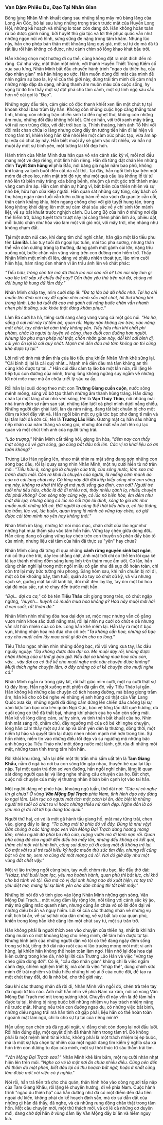 ### Vạn Dặm Phiêu Du, Đạo Tại Nhân Gian

Bóng lưng Nhân Minh khuất dạng sau những tầng mây mù bảng lảng của Long Ẩn Cốc, bỏ lại sau lưng những trọng trách trước mắt của Huyền Long Hội, những kế hoạch và những lo toan còn dang dở. Hắn không hoàn toàn rũ bỏ được gánh nặng, bởi huyết thù gia tộc và lời thề phục quốc vẫn như những ngọn núi vô hình, sừng sững đè nặng trong tâm khảm. Nhưng lúc này, hắn cho phép bản thân một khoảng lặng quý giá, một sự tự do mà đã từ rất lâu rồi hắn không có được, như cánh chim sổ lồng khao khát bầu trời.

Hắn không chọn một hướng đi cụ thể, cũng không đặt ra một đích đến rõ ràng. Cứ như vậy, một thân một mình, với thanh Huyền Thiết Trọng Kiếm cổ xưa sau lưng, Nhân Minh bắt đầu chuyến hành trình "ngao du thiên hạ, cầu đạo nhân gian" mà hắn hằng ao ước. Hắn muốn dùng đôi mắt của mình để nhìn ngắm sự bao la, kỳ vĩ của thế giới này, dùng trái tim mình để cảm nhận những nhịp đập đa dạng, những thanh âm muôn màu của cuộc sống, hy vọng từ đó tìm thấy một sự đột phá cho tâm cảnh, một sự lĩnh ngộ sâu sắc hơn về cái gọi là "Đạo".

Những ngày đầu tiên, cảm giác cô độc thanh khiết xen lẫn một chút tự tại khoan khoái bao trùm lấy hắn. Không còn những cuộc họp căng thẳng toan tính, không còn những trận chiến sinh tử đến nghẹt thở, không còn những âm mưu, những đối đầu không hồi kết. Chỉ có hắn, với trời xanh mây trắng, với núi non trùng điệp, với đất trời bao la. Thỉnh thoảng, hình ảnh Tố Nhi với đôi mắt chan chứa lo lắng nhưng cũng đầy tin tưởng tiễn hắn đi lại hiện về trong tâm trí, khiến lòng hắn khẽ nhói lên một cảm xúc phức tạp, vừa ấm áp lại vừa có chút áy náy. Hắn biết muội ấy sẽ gánh vác rất nhiều, và hắn nợ muội ấy một sự bình yên, một tương lai tốt đẹp hơn.

Hành trình của Nhân Minh đưa hắn qua vô vàn cảnh sắc kỳ vĩ, mỗi nơi đều mang một vẻ đẹp riêng, một linh hồn riêng. Hắn đã từng đặt chân lên những đỉnh **Tuyết Sơn hùng vĩ** phía Bắc, nơi băng giá ngàn năm bao phủ, không khí loãng và lạnh buốt đến cắt da cắt thịt. Tại đây, hắn ngồi tĩnh tọa trên một mỏm đá cheo leo, nhìn mặt trời đỏ rực như một quả cầu lửa khổng lồ từ từ nhô lên từ biển mây trắng xóa bồng bềnh, nhuộm cả một góc trời thành màu vàng cam ấm áp. Hắn cảm nhận sự hùng vĩ, bất biến của thiên nhiên và sự nhỏ bé, hữu hạn của kiếp người. Hắn quan sát những cây tùng, cây bách cổ thụ hàng ngàn năm tuổi vẫn kiên cường bám rễ vào vách đá granite cằn cỗi, thân cành khẳng khiu, hiên ngang chống chọi với gió tuyết hung tàn, trong lòng không khỏi dâng lên một sự cảm khái sâu sắc về ý chí sinh tồn mãnh liệt, về sự bất khuất trước nghịch cảnh. Du Long Bộ của hắn ở những nơi địa thế hiểm trở, băng tuyết trơn trượt này lại càng thêm phần linh ảo, phiêu dật, mỗi bước chân như hòa vào làm một với gió núi, với mây trời, nhẹ nhàng như không chạm đất.

Tại một sườn núi cao, khi đang tìm chỗ nghỉ chân, hắn gặp một lão tiều phu tên **Lâm Bá**. Lão tuy tuổi đã ngoại lục tuần, mái tóc pha sương, nhưng thân thể vẫn còn cường tráng lạ thường, đang gánh một gánh củi lớn, nặng trĩu xuống núi, bước chân vẫn vững vàng trên con đường mòn hiểm trở. Thấy Nhân Minh một mình đi lên, dáng vẻ phiêu nhiên thoát tục, lão mỉm cười hiền hậu, hàm răng đen nhánh vì ăn trầu ánh lên vẻ chất phác:

_"Tiểu hữu, trông còn trẻ mà đã thích leo núi cao rồi à? Lên núi này làm gì vào lúc trời sắp xế chiều thế này? Cẩn thận yêu thú trên núi đó, chúng nó đói bụng là hung dữ lắm đấy."_

Nhân Minh chắp tay, mỉm cười đáp lễ: _"Đa tạ lão bá đã nhắc nhở. Tại hạ chỉ muốn lên đỉnh núi này để ngắm nhìn cảnh sắc một chút, hít thở không khí trong lành. Lão bá tuổi đã cao mà gánh củi nặng bước chân vẫn nhanh nhẹn phi thường, sức khỏe thật đáng khâm phục."_

Lâm Bá cười ha hả, tiếng cười sang sảng vang vọng cả một góc núi: _"Ha ha, sống ở cái núi này từ tấm bé, quen rồi. Ngày nào không leo trèo, vác nặng một chút, tay chân lại cảm thấy không yên. Tiểu hữu nhìn khí chất phi phàm, chắc là người tu luyện võ công, theo đuổi con đường hơn người. Nhưng lão phu mạn phép nói thật, chốn nhân gian này, đôi khi cái bình dị, cái yên ổn lại là cái quý nhất. Mạnh mẽ đến đâu mà tâm không an thì cũng khó được tự tại."_

Lời nói vô tình mà thấm thía của lão tiều phu khiến Nhân Minh khẽ sững lại. "Cái bình dị lại là cái quý nhất... Mạnh mẽ đến đâu mà tâm không an thì cũng khó được tự tại..." Hắn cúi đầu cảm tạ lão bá một lần nữa, rồi lặng lẽ tiếp tục con đường của mình, trong lòng không ngừng suy ngẫm về những lời nói mộc mạc mà ẩn chứa triết lý sâu xa ấy.

Rồi hắn lại xuôi dòng theo một con **Trường Giang cuồn cuộn**, nước sông mênh mông, sóng vỗ bờ tạo thành những âm thanh hùng tráng. Hắn dừng chân tại một làng chài nhỏ ven sông, tên là **Vạn Thủy Thôn**, nơi những mái nhà tranh đơn sơ nằm san sát, những tấm lưới cá phơi mình dưới nắng chiều. Những người dân chài lưới, làn da rám nắng, đang tất bật chuẩn bị cho một đêm ra khơi đầy vất vả. Hắn ngồi bên một cụ già tóc bạc phơ đang tỉ mẩn vá lại tấm lưới đã sờn cũ, tên là **Trương Lão Hán**. Gương mặt cụ hằn sâu những nếp nhăn của năm tháng và sóng gió, nhưng đôi mắt vẫn ánh lên sự lạc quan và một chút tinh anh của người từng trải.

_"Lão trượng,"_ Nhân Minh cất tiếng hỏi, giọng ôn hòa, _"đêm nay con thấy mặt sông có vẻ gợn sóng, gió cũng bắt đầu nổi lên. Các vị ra khơi liệu có an toàn không?"_

Trương Lão Hán ngẩng lên, nheo mắt nhìn ra mặt sông đang gợn những con sóng bạc đầu, rồi lại quay sang nhìn Nhân Minh, một nụ cười hiền từ nở trên môi: _"Tiểu hữu à, sóng gió là chuyện của trời, của sông nước, làm sao mà tránh được mãi. Còn ra khơi là chuyện của người, là miếng cơm manh áo của cả cái làng chài này. Cả làng này đời đời kiếp kiếp sống nhờ con sông mẹ này, không ra khơi thì lấy gì mà nuôi sống gia đình, con cái? Người trẻ tuổi như tiểu hữu, chắc là đã đi nhiều nơi, thấy nhiều cảnh lạ, nhiều chuyện đời phải không? Con sông này cũng vậy, có lúc nó hiền hòa, êm đềm như một dải lụa, nhưng cũng có lúc nó nổi trận lôi đình, sóng to gió lớn như muốn nuốt chửng tất cả. Đời người ta cũng thế thôi tiểu hữu ạ, có lúc thăng, lúc trầm, lúc vui, lúc buồn, quan trọng là mình có vững tay chèo, có giữ được cái tâm mình nó yên hay không thôi."_

Nhân Minh im lặng, những lời nói mộc mạc, chân chất của lão ngư như những hạt mưa thấm sâu vào tâm hồn hắn. Vững tay chèo giữa dòng đời... Hắn cũng đang cố gắng vững tay chèo trên con thuyền số phận đầy bão tố của mình, nhưng liệu cái tâm của hắn đã thực sự "yên" hay chưa?

Nhân Minh cũng đã từng đi qua những **cánh rừng nguyên sinh bạt ngàn**, nơi cổ thụ che trời, dây leo chằng chịt, ánh mặt trời chỉ có thể len lỏi qua kẽ lá tạo thành những đốm sáng lung linh trên thảm mục ẩm ướt. Có lần, hắn dừng chân nghỉ lại trong một ngôi miếu cổ gần như đã sụp đổ hoàn toàn, chỉ còn trơ lại mấy bức tường rêu phong. Sáng hôm sau, khi hắn chuẩn bị rời đi, một cô bé khoảng bảy, tám tuổi, quần áo tuy có chút cũ kỹ, vá víu nhưng sạch sẽ, gương mặt lại rất lanh lợi, đôi mắt đen lay láy, tay ôm một bó hoa dại đủ màu sắc, rụt rè chạy đến trước mặt hắn.

_"Đại... đại ca ca,"_ cô bé tên **Tiểu Thảo** cất giọng trong trẻo, có chút ngập ngừng, _"huynh... huynh có muốn mua hoa không ạ? Hoa này muội mới hái ở ven suối, rất thơm đó."_

Nhân Minh nhìn những đóa hoa dại đơn sơ, mộc mạc nhưng vẫn cố gắng vươn mình khoe sắc dưới nắng mai, rồi lại nhìn nụ cười có chút e dè nhưng vẫn rất hồn nhiên của cô bé. Lòng hắn khẽ mềm lại. Hắn lấy ra một ít bạc vụn, không nhận hoa mà đưa cho cô bé: _"Ta không cần hoa, nhưng số bạc này cho muội cầm lấy mua chút gì đó ăn cho no lòng."_

Tiểu Thảo ngạc nhiên nhìn những đồng bạc, rồi vội vàng xua tay, lắc đầu nguầy nguậy: _"Dạ không được đâu đại ca. Mẹ muội dạy rồi, không được nhận không của ai thứ gì bao giờ. Nếu đại ca không mua hoa của con, vậy... vậy đại ca có thể kể cho muội nghe một câu chuyện được không? Muội thích nghe chuyện lắm, ở đây chẳng có ai kể chuyện cho muội nghe cả."_

Nhân Minh ngẩn ra trong giây lát, rồi bất giác mỉm cười, một nụ cười thật sự từ đáy lòng. Hắn ngồi xuống một phiến đá gần đó, vẫy Tiểu Thảo lại gần. Hắn không kể những câu chuyện cổ tích hoang đường, mà bằng giọng trầm ấm, hắn kể cho cô bé nghe về những vị anh hùng có thật của Văn Lang Quốc xưa kia, những người đã dũng cảm đứng lên chiến đấu chống lại sự xâm lược tàn bạo của liên quân Ngũ Cực, bảo vệ từng tấc đất quê hương, dù cuối cùng có thể đã thất bại, nhưng khí phách của họ vẫn còn sống mãi. Hắn kể về lòng dũng cảm, sự hy sinh, và tinh thần bất khuất của họ. Nhìn ánh mắt sáng rỡ, chăm chú, đầy ngưỡng mộ của cô bé khi nghe chuyện, lòng hắn cảm thấy một sự ấm áp và bình yên đến lạ thường, đồng thời, một niềm tự hào và quyết tâm lại được nhen nhóm mạnh mẽ hơn trong tim. Sự hồn nhiên, niềm tin vào những điều tốt đẹp và sự ngưỡng mộ những bậc anh hùng của Tiểu Thảo như một dòng nước mát lành, gột rửa đi những mỏi mệt, những toan tính trong tâm hồn hắn.

Rời khỏi khu rừng, hắn lại đến một thị trấn nhỏ sầm uất tên là **Tam Giang Khẩu**, nằm ở ngã ba nơi ba con sông lớn gặp nhau, thuyền bè qua lại tấp nập. Tại một quán trà đơn sơ ven đường, hắn ngồi nghỉ chân, lặng lẽ quan sát dòng người qua lại và lắng nghe những câu chuyện của họ. Bất chợt, cuộc nói chuyện của mấy vị thương nhân ở bàn bên cạnh lọt vào tai hắn.

Một người dáng vẻ phúc hậu, khoảng ngũ tuần, thở dài nói: _"Các vị có nghe tin gì chưa? Ở vùng **Vân Mộng Đại Trạch** phía Nam, tình hình dạo này đáng lo ngại lắm. Liên tục có người mất tích một cách bí ẩn, đặc biệt là những người trẻ tuổi có chút tu vi hoặc những thiếu nữ xinh đẹp. Nghe đồn là có yêu ma gì đó rất lợi hại đang tác quái."_

Người thứ hai, có vẻ là một gã hành tẩu giang hồ, mặt mày từng trải, chen vào, giọng đầy lo lắng: _"Ta cũng mới từ phía đó về đây. Đúng là như vậy! Dân chúng ở các làng mạc ven Vân Mộng Đại Trạch đang hoang mang lắm, nhiều người đã phải bỏ nhà cửa, ruộng vườn mà đi lánh nạn rồi. Quan phủ cũng đã cho người đến điều tra mấy lần, nhưng đều không có kết quả, thậm chí một vài binh lính, công sai được cử đi cũng một đi không trở lại. Có một vài tu sĩ trẻ tuổi hiếu kỳ hoặc muốn thử sức tìm đến, nhưng rồi cũng bặt vô âm tín, xem ra cũng đã mất mạng cả rồi. Nơi đó giờ đây như một vùng đất chết vậy."_

Một vị lão trượng ngồi cùng bàn, tay vuốt chòm râu bạc, lắc đầu thở dài: _"Haizz, thời buổi loạn lạc, yêu ma hoành hành, quan phủ thì bất lực, chỉ khổ cho bá tánh vô tội. Giá mà có vị đại anh hùng nào đó xuất hiện, ra tay trừ yêu diệt ma, mang lại sự bình yên cho dân chúng thì tốt biết mấy."_

Những lời nói đó vô tình gieo vào lòng Nhân Minh những gợn sóng. Vân Mộng Đại Trạch... một vùng đầm lầy rộng lớn, nổi tiếng với cảnh sắc kỳ ảo, mây mù giăng mắc quanh năm, nhưng cũng ẩn chứa vô số lời đồn đại về những điều bí ẩn và nguy hiểm. Lời kể của các thương nhân về những vụ mất tích bí ẩn, về sự sợ hãi của dân chúng, về sự bất lực của quan phủ, khiến trong lòng hắn khẽ dâng lên một chút suy tư, một sự trăn trở.

Hắn không phải là người thích xen vào chuyện của thiên hạ, nhất là khi hắn đang muốn có một khoảng lặng cho riêng mình, để tâm hồn được tự tại. Nhưng hình ảnh của những người dân vô tội có thể đang ngày đêm sống trong sợ hãi, tiếng thở dài não ruột của vị lão trượng mong mỏi một vị anh hùng, lại khiến hắn không thể hoàn toàn làm ngơ. Hắn nhớ lại đóa hoa dại kiên cường trong khe đá, nhớ lại lời của Trương Lão Hán về việc "vững tay chèo giữa dòng đời". Có lẽ, "cầu đạo nhân gian" không chỉ là việc ngắm cảnh đẹp, chiêm nghiệm triết lý, mà còn là việc "nhập thế", dùng chính sức mình để trải nghiệm và thấu hiểu những hỉ nộ ái ố của cuộc đời, để tạo ra một chút thay đổi, dù là nhỏ bé, cho thế giới này.

Sau khi các thương nhân đã rời đi, Nhân Minh vẫn ngồi đó, chén trà trên tay đã nguội từ lúc nào. Ánh mắt hắn nhìn về phía Nam xa xăm, nơi có vùng Vân Mộng Đại Trạch mờ mịt trong sương khói. Chuyến đi này vốn là để tâm hắn được tự tại, không bị ràng buộc bởi những nhiệm vụ hay trách nhiệm nặng nề trước mắt. Nhưng nếu trên con đường ngao du, có những việc bất bình, những điều ngang trái mà hắn tình cờ gặp phải, liệu hắn có thể hoàn toàn ngoảnh mặt làm ngơ, chỉ lo cho sự tự tại của riêng mình?

Hắn uống cạn chén trà đã nguội ngắt, vị đắng chát còn đọng lại nơi đầu lưỡi. Rồi hắn đứng dậy, một quyết định đã thành hình trong tâm trí. Đó không phải là một mệnh lệnh từ ai khác, không phải là một trách nhiệm bị ép buộc, mà là một sự lựa chọn tự nhiên của một người đang tìm kiếm ý nghĩa sâu xa hơn trên con đường tu đạo của mình, một sự thôi thúc từ sâu thẳm trái tim.

_"Vân Mộng Đại Trạch sao?"_ Nhân Minh khẽ lẩm bẩm, một nụ cười nhàn nhạt hiện lên trên môi. _"Nghe có vẻ là một nơi ẩn chứa nhiều điều. Cũng nên đến đó thăm dò một phen, biết đâu lại có thu hoạch bất ngờ, hoặc ít nhất cũng làm được một vài việc có ý nghĩa."_

Nói rồi, hắn trả tiền trà cho chủ quán, thân hình hòa vào dòng người tấp nập của Tam Giang Khẩu, rồi lặng lẽ chuyển hướng, đi về phía Nam. Cuộc hành trình "ngao du thiên hạ" của hắn dường như đã có một điểm đến đầu tiên ngoài dự kiến, không phải do kế hoạch định sẵn, mà do sự dẫn dắt của những gì hắn đã thấy, đã nghe, và cả những rung động chân thật trong tâm hồn. Một câu chuyện mới, một thử thách mới, và có lẽ cả những cơ duyên mới, đang chờ đợi hắn ở vùng đầm lầy Vân Mộng đầy bí ẩn và hiểm nguy kia.
